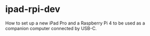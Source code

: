 # ipad-rpi-dev
How to set up a new iPad Pro and a Raspberry Pi 4 to be used as a companion computer connected by USB-C.
